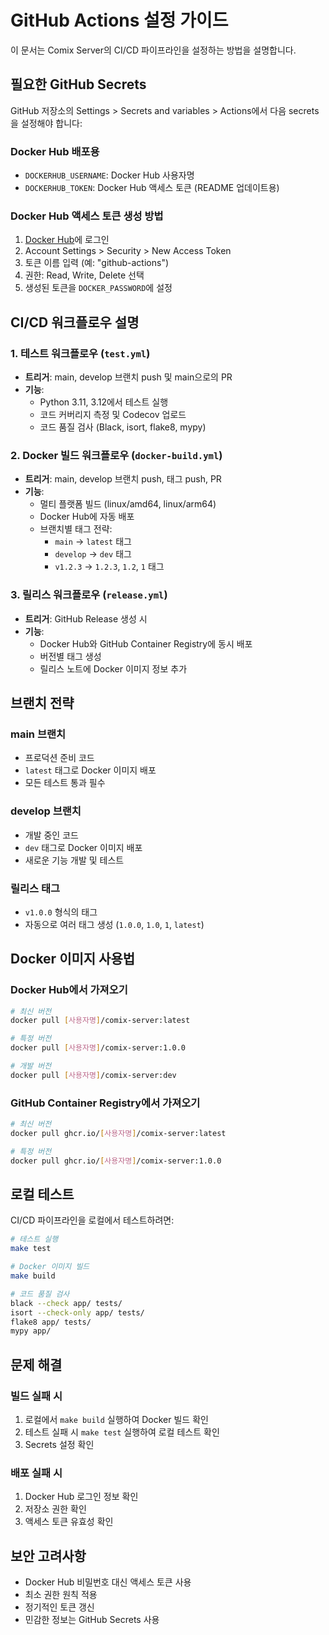 # GitHub Actions 설정 가이드

이 문서는 Comix Server의 CI/CD 파이프라인을 설정하는 방법을 설명합니다.

## 필요한 GitHub Secrets

GitHub 저장소의 Settings > Secrets and variables > Actions에서 다음 secrets을 설정해야 합니다:

### Docker Hub 배포용
- `DOCKERHUB_USERNAME`: Docker Hub 사용자명
- `DOCKERHUB_TOKEN`: Docker Hub 액세스 토큰 (README 업데이트용)

### Docker Hub 액세스 토큰 생성 방법
1. [Docker Hub](https://hub.docker.com)에 로그인
2. Account Settings > Security > New Access Token
3. 토큰 이름 입력 (예: "github-actions")
4. 권한: Read, Write, Delete 선택
5. 생성된 토큰을 `DOCKER_PASSWORD`에 설정

## CI/CD 워크플로우 설명

### 1. 테스트 워크플로우 (`test.yml`)
- **트리거**: main, develop 브랜치 push 및 main으로의 PR
- **기능**:
  - Python 3.11, 3.12에서 테스트 실행
  - 코드 커버리지 측정 및 Codecov 업로드
  - 코드 품질 검사 (Black, isort, flake8, mypy)

### 2. Docker 빌드 워크플로우 (`docker-build.yml`)
- **트리거**: main, develop 브랜치 push, 태그 push, PR
- **기능**:
  - 멀티 플랫폼 빌드 (linux/amd64, linux/arm64)
  - Docker Hub에 자동 배포
  - 브랜치별 태그 전략:
    - `main` → `latest` 태그
    - `develop` → `dev` 태그
    - `v1.2.3` → `1.2.3`, `1.2`, `1` 태그

### 3. 릴리스 워크플로우 (`release.yml`)
- **트리거**: GitHub Release 생성 시
- **기능**:
  - Docker Hub와 GitHub Container Registry에 동시 배포
  - 버전별 태그 생성
  - 릴리스 노트에 Docker 이미지 정보 추가

## 브랜치 전략

### main 브랜치
- 프로덕션 준비 코드
- `latest` 태그로 Docker 이미지 배포
- 모든 테스트 통과 필수

### develop 브랜치
- 개발 중인 코드
- `dev` 태그로 Docker 이미지 배포
- 새로운 기능 개발 및 테스트

### 릴리스 태그
- `v1.0.0` 형식의 태그
- 자동으로 여러 태그 생성 (`1.0.0`, `1.0`, `1`, `latest`)

## Docker 이미지 사용법

### Docker Hub에서 가져오기
```bash
# 최신 버전
docker pull [사용자명]/comix-server:latest

# 특정 버전
docker pull [사용자명]/comix-server:1.0.0

# 개발 버전
docker pull [사용자명]/comix-server:dev
```

### GitHub Container Registry에서 가져오기
```bash
# 최신 버전
docker pull ghcr.io/[사용자명]/comix-server:latest

# 특정 버전
docker pull ghcr.io/[사용자명]/comix-server:1.0.0
```

## 로컬 테스트

CI/CD 파이프라인을 로컬에서 테스트하려면:

```bash
# 테스트 실행
make test

# Docker 이미지 빌드
make build

# 코드 품질 검사
black --check app/ tests/
isort --check-only app/ tests/
flake8 app/ tests/
mypy app/
```

## 문제 해결

### 빌드 실패 시
1. 로컬에서 `make build` 실행하여 Docker 빌드 확인
2. 테스트 실패 시 `make test` 실행하여 로컬 테스트 확인
3. Secrets 설정 확인

### 배포 실패 시
1. Docker Hub 로그인 정보 확인
2. 저장소 권한 확인
3. 액세스 토큰 유효성 확인

## 보안 고려사항

- Docker Hub 비밀번호 대신 액세스 토큰 사용
- 최소 권한 원칙 적용
- 정기적인 토큰 갱신
- 민감한 정보는 GitHub Secrets 사용